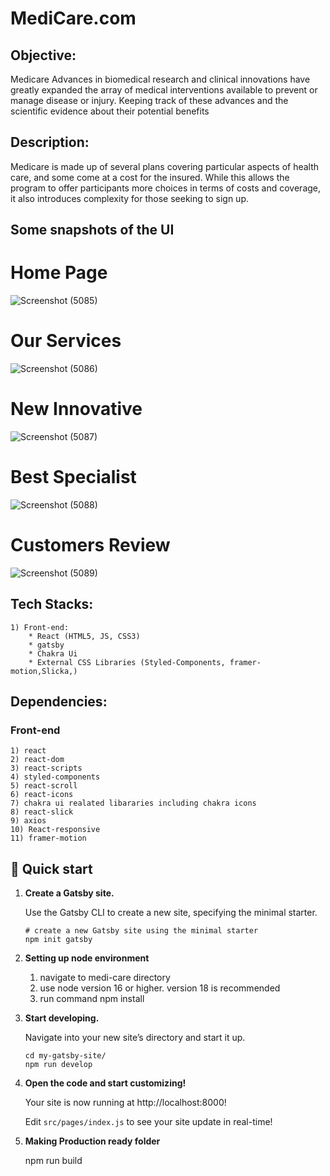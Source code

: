 # MediCare.com

## Objective:
Medicare Advances in biomedical research and clinical innovations have greatly expanded the array of medical interventions available to prevent or manage disease or injury. Keeping track of these advances and the scientific evidence about their potential benefits 

## Description:

Medicare is made up of several plans covering particular aspects of health care, and some come at a cost for the insured. While this allows the program to offer participants more choices in terms of costs and coverage, it also introduces complexity for those seeking to sign up.

## Some snapshots of the UI

# Home Page
![Screenshot (5085)](https://user-images.githubusercontent.com/103144321/227134078-804afa6f-1f91-4f43-9cd5-165585acefcd.png)


# Our Services 
![Screenshot (5086)](https://user-images.githubusercontent.com/103144321/227134107-903a594e-faf6-4c24-97df-79535366bad7.png)


# New Innovative 
![Screenshot (5087)](https://user-images.githubusercontent.com/103144321/227134143-0896c7ba-9c95-496f-bbe0-44801f14b418.png)


# Best Specialist
![Screenshot (5088)](https://user-images.githubusercontent.com/103144321/227134157-96d25b3c-ba85-4d81-9db3-02954ed11e0d.png)


# Customers Review 
![Screenshot (5089)](https://user-images.githubusercontent.com/103144321/227134175-d376f848-6d3b-4c1b-9965-2faf24ac56df.png)



## Tech Stacks:
    
    1) Front-end:
        * React (HTML5, JS, CSS3)
        * gatsby
        * Chakra Ui
        * External CSS Libraries (Styled-Components, framer-motion,Slicka,)

   

## Dependencies:

### Front-end

    1) react
    2) react-dom
    3) react-scripts
    4) styled-components
    5) react-scroll
    6) react-icons
    7) chakra ui realated libararies including chakra icons
    8) react-slick
    9) axios
    10) React-responsive
    11) framer-motion
  




## 🚀 Quick start

1.  **Create a Gatsby site.**

    Use the Gatsby CLI to create a new site, specifying the minimal starter.

    ```shell
    # create a new Gatsby site using the minimal starter
    npm init gatsby
    ```

2.  **Setting up node environment**

    1) navigate to medi-care directory
    2) use node version 16 or higher. version 18 is recommended
    3) run command npm install




3.  **Start developing.**

    Navigate into your new site’s directory and start it up.

    ```shell
    cd my-gatsby-site/
    npm run develop
    ```

4.  **Open the code and start customizing!**

    Your site is now running at http://localhost:8000!

    Edit `src/pages/index.js` to see your site update in real-time!
 
5.  **Making Production ready folder**

    npm run build


